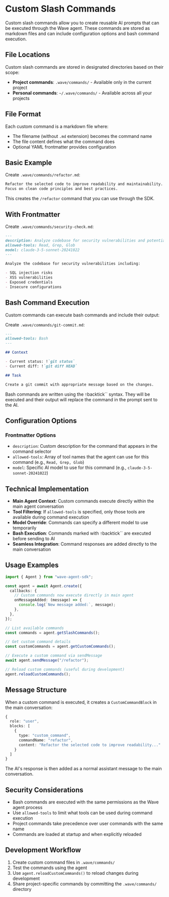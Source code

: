 # Custom Slash Commands

Custom slash commands allow you to create reusable AI prompts that can be executed through the Wave agent. These commands are stored as markdown files and can include configuration options and bash command execution.

## File Locations

Custom slash commands are stored in designated directories based on their scope:

- **Project commands**: `.wave/commands/` - Available only in the current project
- **Personal commands**: `~/.wave/commands/` - Available across all your projects

## File Format

Each custom command is a markdown file where:

- The filename (without `.md` extension) becomes the command name
- The file content defines what the command does
- Optional YAML frontmatter provides configuration

## Basic Example

Create `.wave/commands/refactor.md`:

```markdown
Refactor the selected code to improve readability and maintainability.
Focus on clean code principles and best practices.
```

This creates the `/refactor` command that you can use through the SDK.

## With Frontmatter

Create `.wave/commands/security-check.md`:

```markdown
---
description: Analyze codebase for security vulnerabilities and potential risks
allowed-tools: Read, Grep, Glob
model: claude-3-5-sonnet-20241022
---

Analyze the codebase for security vulnerabilities including:

- SQL injection risks
- XSS vulnerabilities
- Exposed credentials
- Insecure configurations
```

## Bash Command Execution

Custom commands can execute bash commands and include their output:

Create `.wave/commands/git-commit.md`:

```markdown
---
allowed-tools: Bash
---

## Context

- Current status: !`git status`
- Current diff: !`git diff HEAD`

## Task

Create a git commit with appropriate message based on the changes.
```

Bash commands are written using the `!`backtick`` syntax. They will be executed and their output will replace the command in the prompt sent to the AI.

## Configuration Options

### Frontmatter Options

- `description`: Custom description for the command that appears in the command selector
- `allowed-tools`: Array of tool names that the agent can use for this command (e.g., `Read, Grep, Glob`)
- `model`: Specific AI model to use for this command (e.g., `claude-3-5-sonnet-20241022`)

## Technical Implementation

- **Main Agent Context**: Custom commands execute directly within the main agent conversation
- **Tool Filtering**: If `allowed-tools` is specified, only those tools are available during command execution
- **Model Override**: Commands can specify a different model to use temporarily
- **Bash Execution**: Commands marked with `!`backtick`` are executed before sending to AI
- **Seamless Integration**: Command responses are added directly to the main conversation

## Usage Examples

```typescript
import { Agent } from "wave-agent-sdk";

const agent = await Agent.create({
  callbacks: {
    // Custom commands now execute directly in main agent
    onMessageAdded: (message) => {
      console.log(`New message added:`, message);
    },
  },
});

// List available commands
const commands = agent.getSlashCommands();

// Get custom command details
const customCommands = agent.getCustomCommands();

// Execute a custom command via sendMessage
await agent.sendMessage("/refactor");

// Reload custom commands (useful during development)
agent.reloadCustomCommands();
```

## Message Structure

When a custom command is executed, it creates a `CustomCommandBlock` in the main conversation:

```typescript
{
  role: "user",
  blocks: [
    {
      type: "custom_command",
      commandName: "refactor",
      content: "Refactor the selected code to improve readability..."
    }
  ]
}
```

The AI's response is then added as a normal assistant message to the main conversation.

## Security Considerations

- Bash commands are executed with the same permissions as the Wave agent process
- Use `allowed-tools` to limit what tools can be used during command execution
- Project commands take precedence over user commands with the same name
- Commands are loaded at startup and when explicitly reloaded

## Development Workflow

1. Create custom command files in `.wave/commands/`
2. Test the commands using the agent
3. Use `agent.reloadCustomCommands()` to reload changes during development
4. Share project-specific commands by committing the `.wave/commands/` directory
